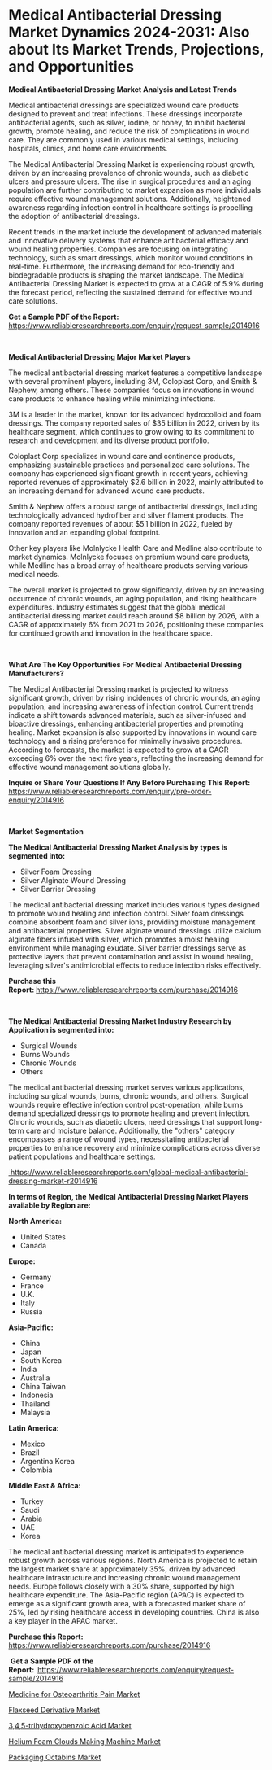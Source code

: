 <p><h1>Medical Antibacterial Dressing Market Dynamics 2024-2031: Also about Its Market Trends, Projections, and Opportunities</h1></p><p><strong>Medical Antibacterial Dressing Market Analysis and Latest Trends</strong></p>
<p><p>Medical antibacterial dressings are specialized wound care products designed to prevent and treat infections. These dressings incorporate antibacterial agents, such as silver, iodine, or honey, to inhibit bacterial growth, promote healing, and reduce the risk of complications in wound care. They are commonly used in various medical settings, including hospitals, clinics, and home care environments.</p><p>The Medical Antibacterial Dressing Market is experiencing robust growth, driven by an increasing prevalence of chronic wounds, such as diabetic ulcers and pressure ulcers. The rise in surgical procedures and an aging population are further contributing to market expansion as more individuals require effective wound management solutions. Additionally, heightened awareness regarding infection control in healthcare settings is propelling the adoption of antibacterial dressings.</p><p>Recent trends in the market include the development of advanced materials and innovative delivery systems that enhance antibacterial efficacy and wound healing properties. Companies are focusing on integrating technology, such as smart dressings, which monitor wound conditions in real-time. Furthermore, the increasing demand for eco-friendly and biodegradable products is shaping the market landscape. The Medical Antibacterial Dressing Market is expected to grow at a CAGR of 5.9% during the forecast period, reflecting the sustained demand for effective wound care solutions.</p></p>
<p><strong>Get a Sample PDF of the Report:&nbsp;</strong> <a href="https://www.reliableresearchreports.com/enquiry/request-sample/2014916?utm_campaign=38&utm_medium=2&utm_source=Github&utm_content=ia&utm_term=27102024&utm_id=medical-antibacterial-dressing">https://www.reliableresearchreports.com/enquiry/request-sample/2014916</a></p>
<p>&nbsp;</p>
<p><strong>Medical Antibacterial Dressing Major Market Players</strong></p>
<p><p>The medical antibacterial dressing market features a competitive landscape with several prominent players, including 3M, Coloplast Corp, and Smith & Nephew, among others. These companies focus on innovations in wound care products to enhance healing while minimizing infections.</p><p>3M is a leader in the market, known for its advanced hydrocolloid and foam dressings. The company reported sales of $35 billion in 2022, driven by its healthcare segment, which continues to grow owing to its commitment to research and development and its diverse product portfolio. </p><p>Coloplast Corp specializes in wound care and continence products, emphasizing sustainable practices and personalized care solutions. The company has experienced significant growth in recent years, achieving reported revenues of approximately $2.6 billion in 2022, mainly attributed to an increasing demand for advanced wound care products.</p><p>Smith & Nephew offers a robust range of antibacterial dressings, including technologically advanced hydrofiber and silver filament products. The company reported revenues of about $5.1 billion in 2022, fueled by innovation and an expanding global footprint.</p><p>Other key players like Molnlycke Health Care and Medline also contribute to market dynamics. Molnlycke focuses on premium wound care products, while Medline has a broad array of healthcare products serving various medical needs.</p><p>The overall market is projected to grow significantly, driven by an increasing occurrence of chronic wounds, an aging population, and rising healthcare expenditures. Industry estimates suggest that the global medical antibacterial dressing market could reach around $8 billion by 2026, with a CAGR of approximately 6% from 2021 to 2026, positioning these companies for continued growth and innovation in the healthcare space.</p></p>
<p>&nbsp;</p>
<p><strong>What Are The Key Opportunities For Medical Antibacterial Dressing Manufacturers?</strong></p>
<p><p>The Medical Antibacterial Dressing market is projected to witness significant growth, driven by rising incidences of chronic wounds, an aging population, and increasing awareness of infection control. Current trends indicate a shift towards advanced materials, such as silver-infused and bioactive dressings, enhancing antibacterial properties and promoting healing. Market expansion is also supported by innovations in wound care technology and a rising preference for minimally invasive procedures. According to forecasts, the market is expected to grow at a CAGR exceeding 6% over the next five years, reflecting the increasing demand for effective wound management solutions globally.</p></p>
<p><strong>Inquire or Share Your Questions If Any Before Purchasing This Report:</strong> <a href="https://www.reliableresearchreports.com/enquiry/pre-order-enquiry/2014916?utm_campaign=38&utm_medium=2&utm_source=Github&utm_content=ia&utm_term=27102024&utm_id=medical-antibacterial-dressing">https://www.reliableresearchreports.com/enquiry/pre-order-enquiry/2014916</a></p>
<p>&nbsp;</p>
<p><strong>Market Segmentation</strong></p>
<p><strong>The Medical Antibacterial Dressing Market Analysis by types is segmented into:</strong></p>
<p><ul><li>Silver Foam Dressing</li><li>Silver Alginate Wound Dressing</li><li>Silver Barrier Dressing</li></ul></p>
<p><p>The medical antibacterial dressing market includes various types designed to promote wound healing and infection control. Silver foam dressings combine absorbent foam and silver ions, providing moisture management and antibacterial properties. Silver alginate wound dressings utilize calcium alginate fibers infused with silver, which promotes a moist healing environment while managing exudate. Silver barrier dressings serve as protective layers that prevent contamination and assist in wound healing, leveraging silver's antimicrobial effects to reduce infection risks effectively.</p></p>
<p><strong>Purchase this Report:&nbsp;</strong><a href="https://www.reliableresearchreports.com/purchase/2014916?utm_campaign=38&utm_medium=2&utm_source=Github&utm_content=ia&utm_term=27102024&utm_id=medical-antibacterial-dressing">https://www.reliableresearchreports.com/purchase/2014916</a></p>
<p>&nbsp;</p>
<p><strong>The Medical Antibacterial Dressing Market Industry Research by Application is segmented into:</strong></p>
<p><ul><li>Surgical Wounds</li><li>Burns Wounds</li><li>Chronic Wounds</li><li>Others</li></ul></p>
<p><p>The medical antibacterial dressing market serves various applications, including surgical wounds, burns, chronic wounds, and others. Surgical wounds require effective infection control post-operation, while burns demand specialized dressings to promote healing and prevent infection. Chronic wounds, such as diabetic ulcers, need dressings that support long-term care and moisture balance. Additionally, the "others" category encompasses a range of wound types, necessitating antibacterial properties to enhance recovery and minimize complications across diverse patient populations and healthcare settings.</p></p>
<p><a href="https://www.reliableresearchreports.com/global-medical-antibacterial-dressing-market-r2014916?utm_campaign=38&utm_medium=2&utm_source=Github&utm_content=ia&utm_term=27102024&utm_id=medical-antibacterial-dressing">&nbsp;https://www.reliableresearchreports.com/global-medical-antibacterial-dressing-market-r2014916</a></p>
<p><strong>In terms of Region, the Medical Antibacterial Dressing Market Players available by Region are:</strong></p>
<p>
    <p> <strong> North America: </strong>
        <ul>
            <li>United States</li>
            <li>Canada</li>
        </ul>
        </p> 
    <p> <strong> Europe: </strong>
        <ul>
            <li>Germany</li>
            <li>France</li>
            <li>U.K.</li>
            <li>Italy</li>
            <li>Russia</li>
        </ul>
        </p> 
    <p> <strong> Asia-Pacific: </strong>
        <ul>
            <li>China</li>
            <li>Japan</li>
            <li>South Korea</li>
            <li>India</li>
            <li>Australia</li>
            <li>China Taiwan</li>
            <li>Indonesia</li>
            <li>Thailand</li>
            <li>Malaysia</li>
        </ul>
        </p> 
    <p> <strong> Latin America: </strong>
        <ul>
            <li>Mexico</li>
            <li>Brazil</li>
            <li>Argentina Korea</li>
            <li>Colombia</li>
        </ul>
        </p> 
    <p> <strong> Middle East & Africa: </strong>
        <ul>
            <li>Turkey</li>
            <li>Saudi</li>
            <li>Arabia</li>
            <li>UAE</li>
            <li>Korea</li>
        </ul>
    </p>
    </p>
<p><p>The medical antibacterial dressing market is anticipated to experience robust growth across various regions. North America is projected to retain the largest market share at approximately 35%, driven by advanced healthcare infrastructure and increasing chronic wound management needs. Europe follows closely with a 30% share, supported by high healthcare expenditure. The Asia-Pacific region (APAC) is expected to emerge as a significant growth area, with a forecasted market share of 25%, led by rising healthcare access in developing countries. China is also a key player in the APAC market.</p></p>
<p><strong>Purchase this Report: </strong><a href="https://www.reliableresearchreports.com/purchase/2014916?utm_campaign=38&utm_medium=2&utm_source=Github&utm_content=ia&utm_term=27102024&utm_id=medical-antibacterial-dressing">https://www.reliableresearchreports.com/purchase/2014916</a></p>
<p>&nbsp;<strong>Get a Sample PDF of the Report:&nbsp;&nbsp;</strong><a href="https://www.reliableresearchreports.com/enquiry/request-sample/2014916?utm_campaign=38&utm_medium=2&utm_source=Github&utm_content=ia&utm_term=27102024&utm_id=medical-antibacterial-dressing">https://www.reliableresearchreports.com/enquiry/request-sample/2014916</a></p>
<p><strong></strong></p>
<p><p><a href="https://www.linkedin.com/pulse/market-insights-global-medicine-osteoarthritis-pain-forecast-g0s7e?utm_campaign=38&utm_medium=2&utm_source=Github&utm_content=ia&utm_term=27102024&utm_id=medical-antibacterial-dressing">Medicine for Osteoarthritis Pain Market</a></p><p><a href="https://github.com/KejsiLoshi121/Market-Research-Report-List-1/blob/main/flaxseed-derivative-market.md?utm_campaign=38&utm_medium=2&utm_source=Github&utm_content=ia&utm_term=27102024&utm_id=medical-antibacterial-dressing">Flaxseed Derivative Market</a></p><p><a href="https://www.linkedin.com/pulse/global-345-trihydroxybenzoic-acid-market-focus-product-type-vad9e?utm_campaign=38&utm_medium=2&utm_source=Github&utm_content=ia&utm_term=27102024&utm_id=medical-antibacterial-dressing">3,4,5-trihydroxybenzoic Acid Market</a></p><p><a href="https://issuu.com/reportprime-2/docs/helium-foam-clouds-making-machine-m_ad0b35dedf12ac?utm_campaign=38&utm_medium=2&utm_source=Github&utm_content=ia&utm_term=27102024&utm_id=medical-antibacterial-dressing">Helium Foam Clouds Making Machine Market</a></p><p><a href="https://issuu.com/reportprime-2/docs/packaging-octabins-market-size-2030_c21bf069e35e4c?utm_campaign=38&utm_medium=2&utm_source=Github&utm_content=ia&utm_term=27102024&utm_id=medical-antibacterial-dressing">Packaging Octabins Market</a></p></p>